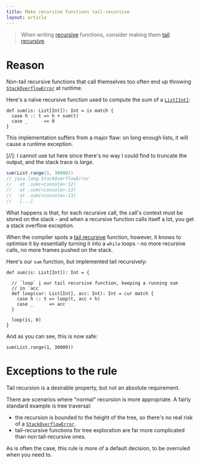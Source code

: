 ```yaml
---
title: Make recursive functions tail-recursive
layout: article
---
```


> When writing [recursive] functions, consider making them [tail recursive].

# Reason

Non-tail recursive functions that call themselves too often end up throwing [`StackOverflowError`] at runtime.

Here's a naïve recursive function used to compute the sum of a [`List[Int]`][`List`]:

```tut:silent
def sum(is: List[Int]): Int = is match {
  case h :: t => h + sum(t)
  case _      => 0
}
```

This implementation suffers from a major flaw: on long enough lists, it will cause a runtime exception.

[//]: I cannot use tut here since there's no way I could find to truncate the output, and the stack trace is *large*.
```scala
sum(List.range(1, 30000))
// java.lang.StackOverflowError
//   at .sum(<console>:12)
//   at .sum(<console>:13)
//   at .sum(<console>:13)
//   [...]
```

What happens is that, for each recursive call, the call's context must be stored on the stack - and when a recursive function calls itself a lot, you get a stack overflow exception.

When the compiler spots a [tail recursive] function, however, it knows to optimise it by essentially turning it into a `while` loops - no more recursive calls, no more frames pushed on the stack.

Here's our `sum` function, but implemented tail recursively:

```tut:silent
def sum(is: List[Int]): Int = {

  // `loop` i our tail recursive function, keeping a running sum
  // in `acc`
  def loop(cur: List[Int], acc: Int): Int = cur match {
    case h :: t => loop(t, acc + h)
    case _      => acc
  }

  loop(is, 0)
}
```

And as you can see, this is now safe:

```tut:book
sum(List.range(1, 30000))
```

# Exceptions to the rule

Tail recursion is a desirable property, but not an absolute requirement.

There are scenarios where "normal" recursion is more appropriate. A fairly standard example is tree traversal:
* the recursion is bounded to the height of the tree, so there's no real risk of a [`StackOverflowError`].
* tail-recursive functions for tree exploration are far more complicated than non tail-recursive ones.

As is often the case, this rule is more of a default decision, to be overruled when you need to.



[recursive]:../definitions/recursion.html
[tail recursive]:../definitions/tail_recursion.html
[`List`]:https://www.scala-lang.org/api/2.12.8/scala/collection/immutable/List.html
[`StackOverflowError`]:https://docs.oracle.com/javase/8/docs/api/java/lang/StackOverflowError.html
